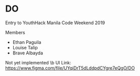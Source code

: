 # DO
Entry to YouthHack Manila Code Weekend 2019

Members
 - Ethan Paguila
 - Louise Talip
 - Brave Albayda

Not yet implemented \b
UI Link: https://www.figma.com/file/UYqiDrT5dLddpdCYgre7eQgO/DO
